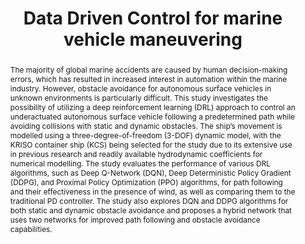 ---
layout: publication
sitemap: false
title: "Data Driven Control for marine vehicle maneuvering"
authors: Alam, M. S. 
pdf: masterthesis.pdf
image: masterthesis.jpg
# display: Journal of Marine Engineering & Technology
year: 2023
doi: 10.13140/RG.2.2.16194.15045
# code: https://github.com/Shaadalam9/rl-learning-traditional
abstract: "The majority of global marine accidents are caused by human decision-making errors, which has resulted in increased interest in automation within the marine industry. However, obstacle avoidance for autonomous surface vehicles in unknown environments is particularly difficult. This study investigates the possibility of utilizing a deep reinforcement learning (DRL) approach to control an underactuated autonomous surface vehicle following a predetermined path while avoiding collisions with static and dynamic obstacles. The ship’s movement is modelled using a three-degree-of-freedom (3-DOF) dynamic model, with the KRISO container ship (KCS) being selected for the study due to its extensive use in previous research and readily available hydrodynamic coefficients for numerical modelling. The study evaluates the performance of various DRL algorithms, such as Deep Q-Network (DQN), Deep Deterministic Policy Gradient (DDPG), and Proximal Policy Optimization (PPO) algorithms, for path following and their effectiveness in the presence of wind, as well as comparing them to the traditional PD controller. The study also explores DQN and DDPG algorithms for both static and dynamic obstacle avoidance and proposes a hybrid network that uses two networks for improved path following and obstacle avoidance capabilities."
---